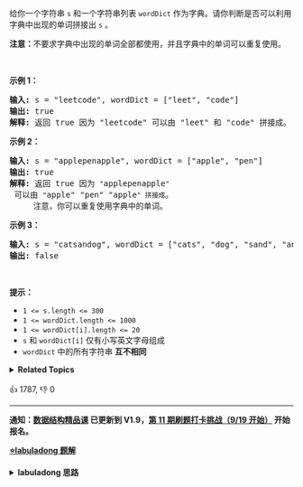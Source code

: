 <p>给你一个字符串 <code>s</code> 和一个字符串列表 <code>wordDict</code> 作为字典。请你判断是否可以利用字典中出现的单词拼接出 <code>s</code> 。</p>

<p><strong>注意：</strong>不要求字典中出现的单词全部都使用，并且字典中的单词可以重复使用。</p>

<p>&nbsp;</p>

<p><strong>示例 1：</strong></p>

<pre>
<strong>输入:</strong> s = "leetcode", wordDict = ["leet", "code"]
<strong>输出:</strong> true
<strong>解释:</strong> 返回 true 因为 "leetcode" 可以由 "leet" 和 "code" 拼接成。
</pre>

<p><strong>示例 2：</strong></p>

<pre>
<strong>输入:</strong> s = "applepenapple", wordDict = ["apple", "pen"]
<strong>输出:</strong> true
<strong>解释:</strong> 返回 true 因为 <code>"</code>applepenapple<code>"</code> 可以由 <code>"</code>apple" "pen" "apple<code>" 拼接成</code>。
&nbsp;    注意，你可以重复使用字典中的单词。
</pre>

<p><strong>示例 3：</strong></p>

<pre>
<strong>输入:</strong> s = "catsandog", wordDict = ["cats", "dog", "sand", "and", "cat"]
<strong>输出:</strong> false
</pre>

<p>&nbsp;</p>

<p><strong>提示：</strong></p>

<ul>
	<li><code>1 &lt;= s.length &lt;= 300</code></li>
	<li><code>1 &lt;= wordDict.length &lt;= 1000</code></li>
	<li><code>1 &lt;= wordDict[i].length &lt;= 20</code></li>
	<li><code>s</code> 和 <code>wordDict[i]</code> 仅有小写英文字母组成</li>
	<li><code>wordDict</code> 中的所有字符串 <strong>互不相同</strong></li>
</ul>
<details><summary><strong>Related Topics</strong></summary>字典树 | 记忆化搜索 | 哈希表 | 字符串 | 动态规划</details><br>

<div>👍 1787, 👎 0</div>

<div id="labuladong"><hr>

**通知：[数据结构精品课](https://aep.h5.xeknow.com/s/1XJHEO) 已更新到 V1.9，[第 11 期刷题打卡挑战（9/19 开始）](https://mp.weixin.qq.com/s/eUG2OOzY3k_ZTz-CFvtv5Q) 开始报名。**



<p><strong><a href="https://labuladong.github.io/article?qno=139" target="_blank">⭐️labuladong 题解</a></strong></p>
<details><summary><strong>labuladong 思路</strong></summary>

## 基本思路

关于动态规划的解题步骤和思维方法见前文 [动态规划核心套路](https://labuladong.github.io/article/fname.html?fname=动态规划详解进阶) 和 [动态规划答疑篇](https://labuladong.github.io/article/fname.html?fname=最优子结构)，这里就不赘述了，直接说说状态转移方程怎么找。

让你判断 `s` 是否能被分解成 `wordDict` 中的单词，反过来想就是判断 `wordDict` 中的单词是否能拼出 `s`，那么暴力穷举的思路就是：

```js
function 拼凑(s, wordDict) {
    for (word in wordDict) {
        if (word 是 s 的前缀) {
            拼凑(去掉 word 前缀的 s, wordDict)
        }
    }
}
```

于是，我们可以定义一个 `dp` 函数：

```java
// 定义：返回 s[i..] 是否能够被 wordDict 拼出
boolean dp(String s, int i, List<String> wordDict) {
```

解法框架就出来了：

```java
boolean dp(String s, int i, List<String> wordDict) {
    // 遍历所有单词，尝试匹配 s[i..] 的前缀
    for (String word : wordDict) {
        int len = word.length();
        String subStr = s.substring(i, i + len);
        if (subStr.equals(word)) {
            // s[i..] 的前缀被匹配，去尝试拼出 s[i+len..]
            if (dp(s, i + len, wordDict)) {
                // s[i..] 可以被拼出
                return true;
            }
        }
    }
    // s[i..] 无法被拼出
    return false;
}
```

索引 `i` 显然是「状态」，加个备忘录消除一下重叠子问题，自顶向下带备忘录的动态规划就 OK 了，当然你也可以改写成自底向上的动态规划。

**详细题解：[两种思路解决单词拼接问题](https://labuladong.github.io/article/fname.html?fname=单词拼接)**

**标签：[动态规划](https://mp.weixin.qq.com/mp/appmsgalbum?__biz=MzAxODQxMDM0Mw==&action=getalbum&album_id=1318881141113536512)**

## 解法代码

```java
class Solution {
    // 备忘录
    int[] memo;

    public boolean wordBreak(String s, List<String> wordDict) {
        // 备忘录，-1 代表未计算，0 代表 false，1 代表 true
        memo = new int[s.length()];
        Arrays.fill(memo, -1);
        // 根据函数定义，判断 s[0..] 是否能够被拼出
        return dp(s, 0, wordDict);
    }

    // 定义：返回 s[i..] 是否能够被 wordDict 拼出
    boolean dp(String s, int i, List<String> wordDict) {
        // base case，整个 s 都被拼出来了
        if (i == s.length()) {
            return true;
        }
        // 防止冗余计算
        if (memo[i] != -1) {
            return memo[i] == 1 ? true : false;
        }
        // 遍历所有单词，尝试匹配 s[i..] 的前缀
        for (String word : wordDict) {
            int len = word.length();
            if (i + len > s.length()) {
                continue;
            }
            String subStr = s.substring(i, i + len);
            if (!subStr.equals(word)) {
                continue;
            }
            // s[i..] 的前缀被匹配，去尝试匹配 s[i+len..]
            if (dp(s, i + len, wordDict)) {
                // s[i..] 可以被拼出，将结果记入备忘录
                memo[i] = 1;
                return true;
            }
        }
        // s[i..] 不能被拼出，结果记入备忘录
        memo[i] = 0;
        return false;
    }
}
```

**类似题目**：
  - [140. 单词拆分 II 🔴](/problems/word-break-ii)

</details>
</div>



